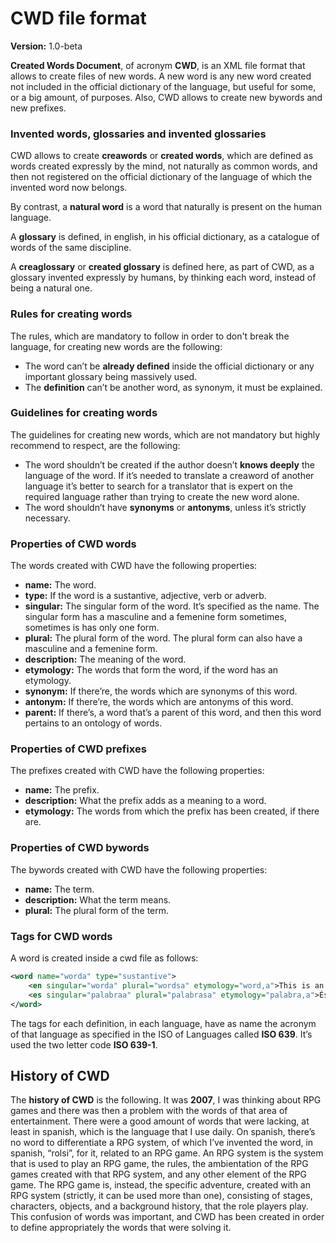 # CWD file format
**Version:** 1.0-beta

**Created Words Document**, of acronym **CWD**, is an XML file format that allows to create files of new words. A new word is any new word created not included in the official dictionary of the language, but useful for some, or a big amount, of purposes. Also, CWD allows to create new bywords and new prefixes.

### Invented words, glossaries and invented glossaries

CWD allows to create **creawords** or **created words**, which are defined as words created expressly by the mind, not naturally as common words, and then not registered on the official dictionary of the language of which the invented word now belongs.

By contrast, a **natural word** is a word that naturally is present on the human language.

A **glossary** is defined, in english, in his official dictionary, as a catalogue of words of the same discipline.

A **creaglossary** or **created glossary** is defined here, as part of CWD, as a glossary invented expressly by humans, by thinking each word, instead of being a natural one.

### Rules for creating words

The rules, which are mandatory to follow in order to don't break the language, for creating new words are the following:

- The word can’t be **already defined** inside the official dictionary or any important glossary being massively used.
- The **definition** can’t be another word, as synonym, it must be explained.

### Guidelines for creating words

The guidelines for creating new words, which are not mandatory but highly recommend to respect, are the following:

- The word shouldn’t be created if the author doesn’t **knows deeply** the language of the word. If it’s needed to translate a creaword of another language it’s better to search for a translator that is expert on the required language rather than trying to create the new word alone.
- The word shouldn’t have **synonyms** or **antonyms**, unless it’s strictly necessary.

### Properties of CWD words

The words created with CWD have the following properties:

- **name:** The word.
- **type:** If the word is a sustantive, adjective, verb or adverb.
- **singular:** The singular form of the word. It’s specified as the name. The singular form has a masculine and a femenine form sometimes, sometimes is has only one form.
- **plural:** The plural form of the word. The plural form can also have a masculine and a femenine form.
- **description:** The meaning of the word.
- **etymology:** The words that form the word, if the word has an etymology.
- **synonym:** If there’re, the words which are synonyms of this word.
- **antonym:** If there’re, the words which are antonyms of this word.
- **parent:** If there’s, a word that’s a parent of this word, and then this word pertains to an ontology of words.

### Properties of CWD prefixes

The prefixes created with CWD have the following properties:

- **name:** The prefix.
- **description:** What the prefix adds as a meaning to a word.
- **etymology:** The words from which the prefix has been created, if there are.

### Properties of CWD bywords

The bywords created with CWD have the following properties:

- **name:** The term.
- **description:** What the term means.
- **plural:** The plural form of the term.

### Tags for CWD words

A word is created inside a cwd file as follows:

```xml
<word name="worda" type="sustantive">
	<en singular="worda" plural="wordsa" etymology="word,a">This is an example word.</en>
	<es singular="palabraa" plural="palabrasa" etymology="palabra,a">Ésta es una palabra de ejemplo.</es>
</word>
```

The tags for each definition, in each language, have as name the acronym of that language as specified in the ISO of Languages called **ISO 639**. It’s used the two letter code **ISO 639-1**.

## History of CWD

The **history of CWD** is the following. It was **2007**, I was thinking about RPG games and there was then a problem with the words of that area of entertainment. There were a good amount of words that were lacking, at least in spanish, which is the language that I use daily. On spanish, there’s no word to differentiate a RPG system, of which I’ve invented the word, in spanish, “rolsi”, for it, related to an RPG game. An RPG system is the system that is used to play an RPG game, the rules, the ambientation of the RPG games created with that RPG system, and any other element of the RPG game. The RPG game is, instead, the specific adventure, created with an RPG system (strictly, it can be used more than one), consisting of stages, characters, objects, and a background history, that the role players play. This confusion of words was important, and CWD has been created in order to define appropriately the words that were solving it.

